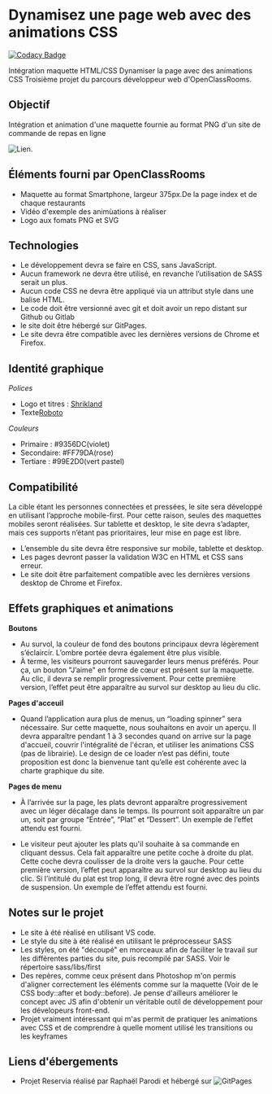 # Dynamisez une page web avec des animations CSS

[![Codacy Badge](https://app.codacy.com/project/badge/Grade/eec9594d7ac54a16bd248cfae0047b70)](https://www.codacy.com/gh/raficraft/OCR_les_petits_plats/dashboard?utm_source=github.com&amp;utm_medium=referral&amp;utm_content=raficraft/OCR_les_petits_plats&amp;utm_campaign=Badge_Grade)

Intégration maquette HTML/CSS 
Dynamiser la page avec des animations CSS
Troisième projet du parcours développeur web d'OpenClassRooms.

## Objectif

Intégration et animation d'une maquette fournie au format PNG d'un site de commande de repas en ligne

![Lien](https://user.oc-static.com/upload/2020/08/24/15982605908418_Maquettes%20Ohmyfood.jpg).

## Éléments fourni par OpenClassRooms

-   Maquette au format Smartphone, largeur 375px.De la page index et de chaque restaurants
-   Vidéo d'exemple des animùations à réaliser
-   Logo aux fomats PNG et SVG

## Technologies

-   Le développement devra se faire en CSS, sans JavaScript.
-   Aucun framework ne devra être utilisé, en revanche l’utilisation de SASS serait un plus.
-   Aucun code CSS ne devra être appliqué via un attribut style dans une balise HTML.
-   Le code doit être versionné avec git et doit avoir un repo distant sur Github ou Gitlab
-   le site doit être hébergé sur GitPages.
-   Le site devra être compatible avec les dernières versions de Chrome et Firefox.

## Identité graphique

*Polices*
- Logo et titres : [Shrikland](https://fonts.google.com/specimen/Shrikhand?preview.text_type=custom)
- Texte[Roboto](https://fonts.google.com/specimen/Roboto?preview.text_type=custom&query=roboto)

*Couleurs*
-   Primaire : #9356DC(violet)
-   Secondaire: #FF79DA(rose)
-   Tertiare : #99E2D0(vert pastel)

## Compatibilité

La cible étant les personnes connectées et pressées, le site sera développé en utilisant
l’approche mobile-first. Pour cette raison, seules des maquettes mobiles seront réalisées.
Sur tablette et desktop, le site devra s’adapter, mais ces supports n’étant pas prioritaires,
leur mise en page est libre.
-   L’ensemble du site devra être responsive sur mobile, tablette et desktop.
-   Les pages devront passer la validation W3C en HTML et CSS sans erreur.
-   Le site doit être parfaitement compatible avec les dernières versions desktop de
Chrome et Firefox.

## Effets graphiques et animations

**Boutons**
-   Au survol, la couleur de fond des boutons principaux devra légèrement s’éclaircir.
L’ombre portée devra également être plus visible.
-   À terme, les visiteurs pourront sauvegarder leurs menus préférés. Pour ça, un
bouton "J’aime" en forme de cœur est présent sur la maquette. Au clic, il devra se
remplir progressivement. Pour cette première version, l’effet peut être apparaître au
survol sur desktop au lieu du clic.

**Pages d'acceuil**

-   Quand l’application aura plus de menus, un “loading spinner” sera nécessaire. Sur
cette maquette, nous souhaitons en avoir un aperçu. Il devra apparaître pendant 1 à
3 secondes quand on arrive sur la page d'accueil, couvrir l'intégralité de l'écran, et
utiliser les animations CSS (pas de librairie). Le design de ce loader n’est pas défini,
toute proposition est donc la bienvenue tant qu’elle est cohérente avec la charte
graphique du site.

**Pages de menu**

-   À l’arrivée sur la page, les plats devront apparaître progressivement avec un léger
décalage dans le temps. Ils pourront soit apparaître un par un, soit par groupe
“Entrée”, “Plat” et “Dessert”. Un exemple de l’effet attendu est fourni.

-   Le visiteur peut ajouter les plats qu'il souhaite à sa commande en cliquant dessus.
Cela fait apparaître une petite coche à droite du plat. Cette coche devra coulisser de
la droite vers la gauche. Pour cette première version, l’effet peut apparaître au survol
sur desktop au lieu du clic. Si l’intitulé du plat est trop long, il devra être rogné avec
des points de suspension. Un exemple de l’effet attendu est fourni.

## Notes sur le projet

-   Le site à été réalisé en utilisant VS code.
-   Le style du site à été réalisé en utilisant le préprocesseur SASS
-   Les styles, on été "découpé" en morceaux afin de faciliter le travail sur les différentes parties du site, puis recompilé par SASS. Voir le répertoire sass/libs/first
-   Des repères, comme ceux présent dans Photoshop m'on permis d'aligner correctement les éléments comme sur la maquette (Voir de le CSS body::after et body::before). Je pense d'ailleurs améliorer le concept avec JS afin d'obtenir un véritable outil de développement pour les dévelopeurs front-end.
-   Projet vraiment intéressant qui m'as permit de pratiquer les animations avec CSS et de comprendre à quelle moment utilisé les transitions ou les keyframes

## Liens d'ébergements

-   Projet Reservia réalisé par Raphaël Parodi et hébergé sur ![GitPages](https://raficraft.github.io/OCR_oh_my_food_p3/)




